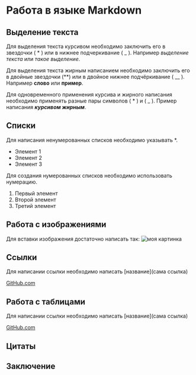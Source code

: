# Работа в языке Markdown

## Выделение текста
Для выделения текста курсивом необходимо заключить его в звездочки ( * ) или в нижнее подчеркивание ( _ ).
Например *выделение текста* или _такое выделение_.

Для выделения текста жирным написанием необходимо заключить его в двойные звездочки (**) или в двойное нижнее подчёркивание ( __ ).
Например **слово** или __пример__.

Для одновременного применения курсива и жирного написания необходимо применять разные пары символов ( * ) и ( _ ).
Пример написания __*курсивом жирным*__.

## Списки
Для написания ненумерованных списков необходимо указывать *.
* Элемент 1
* Элемент 2
* Элемент 3

Для создания нумерованных списков необходимо использовать нумерацию.
1. Первый элемент
2. Второй элемент
3. Третий элемент

## Работа с изображениями
Для вставки изображения достаточно написать так:
![моя картинка](maxresdefault.jpg) 

## Ссылки
Для написании ссылки необходимо написать [название](сама ссылка)

[GitHub.com](github.com)

## Работа с таблицами

Для написании ссылки необходимо написать [название](сама ссылка)

[GitHub.com](github.com)

## Цитаты

## Заключение

